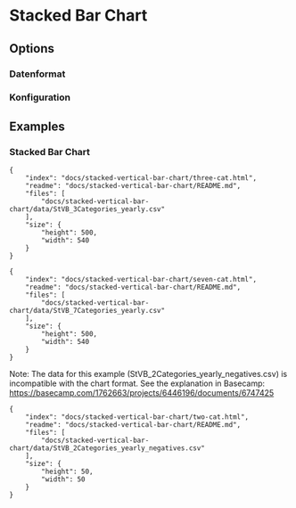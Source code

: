 # Stacked Bar Chart

## Options

### Datenformat

### Konfiguration

## Examples

### Stacked Bar Chart

```project
{
    "index": "docs/stacked-vertical-bar-chart/three-cat.html",
    "readme": "docs/stacked-vertical-bar-chart/README.md",
    "files": [
        "docs/stacked-vertical-bar-chart/data/StVB_3Categories_yearly.csv"
    ],
    "size": {
        "height": 500,
        "width": 540
    }
}
```

```project
{
    "index": "docs/stacked-vertical-bar-chart/seven-cat.html",
    "readme": "docs/stacked-vertical-bar-chart/README.md",
    "files": [
        "docs/stacked-vertical-bar-chart/data/StVB_7Categories_yearly.csv"
    ],
    "size": {
        "height": 500,
        "width": 540
    }
}
```

Note: The data for this example (StVB_2Categories_yearly_negatives.csv) is incompatible with the chart format. See the explanation in Basecamp:
https://basecamp.com/1762663/projects/6446196/documents/6747425

```project
{
    "index": "docs/stacked-vertical-bar-chart/two-cat.html",
    "readme": "docs/stacked-vertical-bar-chart/README.md",
    "files": [
        "docs/stacked-vertical-bar-chart/data/StVB_2Categories_yearly_negatives.csv"
    ],
    "size": {
        "height": 50,
        "width": 50
    }
}
```
